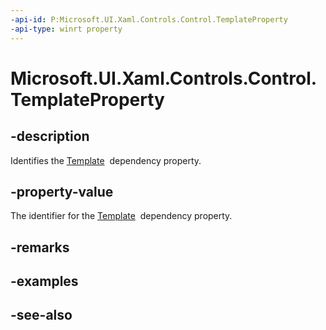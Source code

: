 ```yaml
---
-api-id: P:Microsoft.UI.Xaml.Controls.Control.TemplateProperty
-api-type: winrt property
---
```


<!-- Property syntax
public Windows.UI.Xaml.DependencyProperty TemplateProperty { get; }
-->

# Microsoft.UI.Xaml.Controls.Control.TemplateProperty

## -description
Identifies the [Template](control_template.md)  dependency property.

## -property-value
The identifier for the [Template](control_template.md)  dependency property.

## -remarks

## -examples

## -see-also
